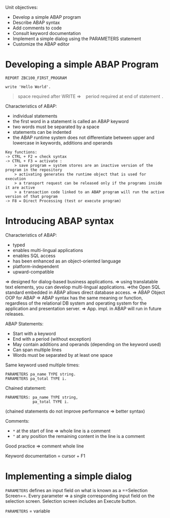 Unit objectives:

- Develop a simple ABAP program
- Describe ABAP syntax
- Add comments to code
- Consult keyword documentation
- Implement a simple dialog using the PARAMETERS statement
- Customize the ABAP editor


# Developing a simple ABAP Program

```ABAP
REPORT ZBC100_FIRST_PROGRAM

write 'Hello World'.
```

>space required after WRITE =>  ` ` 
>period required at end of statement `.`


Characteristics of ABAP:
- individual statements
- the first word in a statement is called an ABAP keyword
- two words must be separated by a space
- statements can be indented
- the ABAP runtime system does not differentiate between upper and lowercase in keywords, additions and operands


``` ABAP
Key functions:
-> CTRL + F2 = check syntax
-> CTRL + F3 = activate :
	> save program = system stores are an inactive version of the program in the repository
	> activating generates the runtime object that is used for execution
	> a transport request can be released only if the programs inside it are active
	> a transaction code linked to an ABAP program will run the active version of that program
-> F8 = Direct Processing (test or execute program)
```
# Introducing ABAP syntax

Characteristics of ABAP:

- typed
- enables multi-lingual applications
- enables SQL access
- has been enhanced as an object-oriented language
- platform-independent
- upward-compatible

=> designed for dialog-based business applications.
=> using translatable text elements, you can develop multi-lingual applications.
=>the Open SQL standard embedded in ABAP allows direct database access.
=> ABAP Object OOP for ABAP
=> ABAP syntax has the same meaning or function, regardless of the relational DB system and operating system for the application and presentation server.
=> App. impl. in ABAP will run in future releases.

ABAP Statements:

- Start with a keyword
- End with a period (without exception)
- May contain additions and operands (depending on the keyword used)
- Can span multiple lines
- Words must be separated by at least one space

Same keyword used multiple times:

```ABAP
PARAMETERS pa_name TYPE string.
PARAMETERS pa_total TYPE i.
```

Chained statement:

```ABAP
PARAMETERS: pa_name TYPE string,
			pa_total TYPE i.
```

(chained statements do not improve performance => better syntax)

Comments:

- `*`  at the start of line => whole line is a comment
- `"` at any position the remaining content in the line is a comment

Good practice => comment whole line


Keyword documentation = cursor + F1


# Implementing a simple dialog

`PARAMETERS` defines an input field on what is known as a ==Selection Screen==.
Every parameter => a single corresponding input field on the selection screen.
Selection screen includes an Execute button.

``PARAMETERS`` = variable


